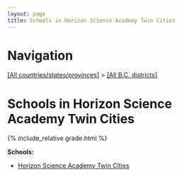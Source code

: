 ```yaml
---
layout: page
title: Schools in Horizon Science Academy Twin Cities
---
```

# Navigation

[[All countries/states/provinces]](../..) > [[All B.C. districts]](..)

# Schools in Horizon Science Academy Twin Cities

{% include_relative grade.html %}

**Schools:**

- [Horizon Science Academy Twin Cities](Horizon_Science_Academy_Twin_Cities.md)
